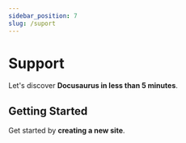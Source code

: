 ```yaml
---
sidebar_position: 7
slug: /suport
---
```


# Support

Let's discover **Docusaurus in less than 5 minutes**.

## Getting Started

Get started by **creating a new site**.